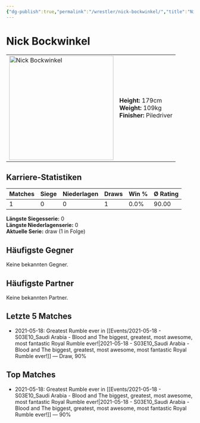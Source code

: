```yaml
---
{"dg-publish":true,"permalink":"/wrestler/nick-bockwinkel/","title":"Nick Bockwinkel","tags":["wrestler"],"noteIcon":""}
---
```



# Nick Bockwinkel

<table>
        <tr>
        <td><img src="https://github.com/CptSpaulding1980/choke-slam-wrestling/releases/download/images/Nick_Bockwinkel.png" width="280" alt="Nick Bockwinkel"></td>
        <td>
        <b>Height:</b> 179cm<br>
        <b>Weight:</b> 109kg<br>
        <b>Finisher:</b> Piledriver<br>
        </td>
        </tr>
        </table>
        

## Karriere-Statistiken

| Matches | Siege | Niederlagen | Draws | Win % | Ø Rating |
|---------|-------|-------------|-------|-------|-----------|
| 1 | 0 | 0 | 1 | 0.0% | 90.00 |

**Längste Siegesserie:** 0<br>**Längste Niederlagenserie:** 0<br>**Aktuelle Serie:** draw (1 in Folge)


## Häufigste Gegner
Keine bekannten Gegner.

## Häufigste Partner
Keine bekannten Partner.

## Letzte 5 Matches
- 2021-05-18: Greatest Rumble ever in [[Events/2021-05-18 - S03E10_Saudi Arabia - Blood and The biggest, greatest, most awesome, most fantastic Royal Rumble ever!\|2021-05-18 - S03E10_Saudi Arabia - Blood and The biggest, greatest, most awesome, most fantastic Royal Rumble ever!]] — Draw, 90%

## Top Matches
- 2021-05-18: Greatest Rumble ever in [[Events/2021-05-18 - S03E10_Saudi Arabia - Blood and The biggest, greatest, most awesome, most fantastic Royal Rumble ever!\|2021-05-18 - S03E10_Saudi Arabia - Blood and The biggest, greatest, most awesome, most fantastic Royal Rumble ever!]] — 90%
